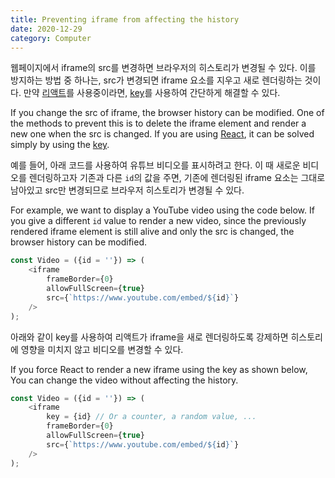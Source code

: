```yaml
---
title: Preventing iframe from affecting the history
date: 2020-12-29
category: Computer
---
```


웹페이지에서 iframe의 src를 변경하면 브라우저의 히스토리가 변경될 수 있다. 이를 방지하는 방법 중 하나는, src가 변경되면 iframe 요소를 지우고 새로 렌더링하는 것이다.
만약 [리액트](https://reactjs.org/)를 사용중이라면,
[key](https://reactjs.org/docs/lists-and-keys.html)를 사용하여 간단하게 해결할 수 있다.

If you change the src of iframe, the browser history can be modified. One of the methods to prevent this is to delete
the iframe element and render a new one when the src is changed. If you are using [React](https://reactjs.org/), it can
be solved simply by using the [key](https://reactjs.org/docs/lists-and-keys.html).

예를 들어, 아래 코드를 사용하여 유튜브 비디오를 표시하려고 한다. 이 때 새로운 비디오를 렌더링하고자 기존과 다른 `id`의 값을 주면, 기존에 렌더링된 iframe 요소는 그대로 남아있고 src만 변경되므로
브라우저 히스토리가 변경될 수 있다.

For example, we want to display a YouTube video using the code below. If you give a different `id` value to render a new
video, since the previously rendered iframe element is still alive and only the src is changed, the browser history can
be modified.

```typescript jsx
const Video = ({id = ''}) => (
    <iframe
        frameBorder={0}
        allowFullScreen={true}
        src={`https://www.youtube.com/embed/${id}`}
    />
);
```

아래와 같이 key를 사용하여 리액트가 iframe을 새로 렌더링하도록 강제하면 히스토리에 영향을 미치지 않고 비디오를 변경할 수 있다.

If you force React to render a new iframe using the key as shown below, You can change the video without affecting the
history.

```typescript jsx
const Video = ({id = ''}) => (
    <iframe
        key = {id} // Or a counter, a random value, ...
        frameBorder={0}
        allowFullScreen={true}
        src={`https://www.youtube.com/embed/${id}`}
    />
);
```
